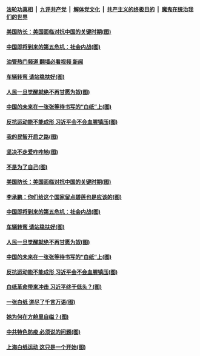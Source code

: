 ####  [法轮功真相](../../../../basic/blob/master/README.md?t=12051131) &nbsp;|&nbsp; [九评共产党](../../../../9ping.md/blob/master/README.md?t=12051131) &nbsp;|&nbsp; [解体党文化](../../../../jtdwh.md/blob/master/README.md?t=12051131)  &nbsp;|&nbsp; [共产主义的终极目的](../../../../gczydzjmd.md/blob/master/README.md?t=12051131) &nbsp;|&nbsp; [魔鬼在统治我们的世界](../../../../mgztzwmdsj.md/blob/master/README.md?t=12051131) 

#### [美国防长：美国面临对抗中国的关键时期(图)](../pages/p4/1023340.md?t=12051131) 

#### [中国即将到来的第五危机：社会内战(图)](../pages/p4/1023275.md?t=12051131) 

#### [油管热门频道 翻墙必看视频 新闻](http://129.146.143.75:81/youtube.html?12051131)

#### [车辆转弯 请站稳扶好(图)](../pages/p4/1023279.md?t=12051131) 

#### [人民一旦觉醒就绝不再甘愿为奴(图)](../pages/p4/1023278.md?t=12051131) 

#### [中国的未来在一张张等待书写的“白纸”上(图)](../pages/p4/1023276.md?t=12051131) 

#### [反抗运动能不能成形 习近平会不会血腥镇压(图)](../pages/p4/1023193.md?t=12051131) 

#### [我的民智开启之路(图)](../pages/p4/1023345.md?t=12051131) 

#### [坚决不走爱咋咋地(图)](../pages/p4/1023343.md?t=12051131) 

#### [不是为了自己(图)](../pages/p4/1023341.md?t=12051131) 

#### [美国防长：美国面临对抗中国的关键时期(图)](../pages/p4/1023340.md?t=12051131) 

#### [李承鹏：你们给这个国家留点碧莲也是应该的(图)](../pages/p4/1023320.md?t=12051131) 

#### [中国即将到来的第五危机：社会内战(图)](../pages/p4/1023275.md?t=12051131) 

#### [车辆转弯 请站稳扶好(图)](../pages/p4/1023279.md?t=12051131) 

#### [人民一旦觉醒就绝不再甘愿为奴(图)](../pages/p4/1023278.md?t=12051131) 

#### [中国的未来在一张张等待书写的“白纸”上(图)](../pages/p4/1023276.md?t=12051131) 




#### [反抗运动能不能成形 习近平会不会血腥镇压(图)](../pages/p4/1023193.md?t=12051131) 

#### [白纸革命带来冲击 习近平终于低头？(图)](../pages/p4/1023197.md?t=12051131) 

#### [一张白纸 道尽了千言万语(图)](../pages/p4/1023196.md?t=12051131) 

#### [她为何在方舱里自缢？(图)](../pages/p4/1023194.md?t=12051131) 

#### [中共特色防疫 必须说的问题(图)](../pages/p4/1023102.md?t=12051131) 



#### [上海白纸运动 这只是一个开始(图)](../pages/p4/1023118.md?t=12051131) 

<img src='http://gfw-breaker.win/goodnews/indexes/p4.md' width='0px' height='0px'/>
